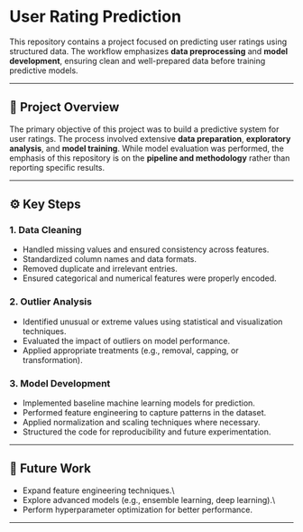 # User Rating Prediction

This repository contains a project focused on predicting user ratings
using structured data. The workflow emphasizes **data preprocessing**
and **model development**, ensuring clean and well-prepared data before
training predictive models.

------------------------------------------------------------------------

## 📌 Project Overview

The primary objective of this project was to build a predictive system
for user ratings. The process involved extensive **data preparation**,
**exploratory analysis**, and **model training**. While model evaluation
was performed, the emphasis of this repository is on the **pipeline and
methodology** rather than reporting specific results.

------------------------------------------------------------------------

## ⚙️ Key Steps

### 1. Data Cleaning

-   Handled missing values and ensured consistency across features.
-   Standardized column names and data formats.
-   Removed duplicate and irrelevant entries.
-   Ensured categorical and numerical features were properly encoded.

### 2. Outlier Analysis

-   Identified unusual or extreme values using statistical and
    visualization techniques.
-   Evaluated the impact of outliers on model performance.
-   Applied appropriate treatments (e.g., removal, capping, or
    transformation).

### 3. Model Development

-   Implemented baseline machine learning models for prediction.
-   Performed feature engineering to capture patterns in the dataset.
-   Applied normalization and scaling techniques where necessary.
-   Structured the code for reproducibility and future experimentation.


------------------------------------------------------------------------

## 📌 Future Work

-   Expand feature engineering techniques.\
-   Explore advanced models (e.g., ensemble learning, deep learning).\
-   Perform hyperparameter optimization for better performance.

------------------------------------------------------------------------
